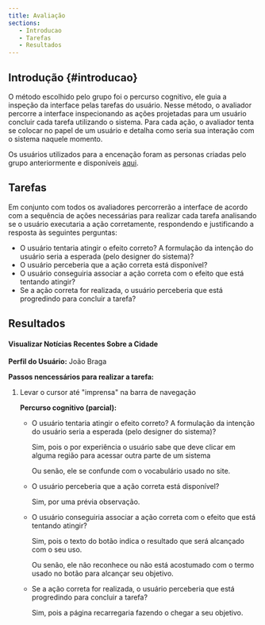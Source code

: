 ```yaml
---
title: Avaliação
sections:
   - Introducao
   - Tarefas
   - Resultados
---
```


## Introdução {#introducao}

O método escolhido pelo grupo foi o percurso cognitivo, ele guia a inspeção da interface pelas tarefas do usuário. 
Nesse método, o avaliador percorre a interface inspecionando as ações projetadas para um usuário concluir cada tarefa utilizando o sistema. 
Para cada ação, o avaliador tenta se colocar no papel de um usuário e detalha como seria sua interação com o sistema naquele momento.

Os usuários utilizados para a encenação foram as personas criadas pelo grupo anteriormente e disponíveis 
[aqui](https://interacao-humano-computador.github.io/2020.2-Prefeitura-de-Araguaina/requisitos.html).

## Tarefas

Em conjunto com todos os avaliadores percorrerão a interface de acordo com a sequência de ações necessárias para
realizar cada tarefa analisando se o usuário executaria a ação corretamente, respondendo e justificando a resposta às seguintes perguntas:

* O usuário tentaria atingir o efeito correto? A formulação da intenção do usuário seria a esperada (pelo designer do sistema)?
* O usuário perceberia que a ação correta está disponível?
* O usuário conseguiria associar a ação correta com o efeito que está tentando atingir?
* Se a ação correta for realizada, o usuário perceberia que está progredindo para concluir a tarefa?

## Resultados

#### Visualizar Notícias Recentes Sobre a Cidade

**Perfil do Usuário:** João Braga

**Passos nencessários para realizar a tarefa:** 

1. Levar o cursor até "imprensa" na barra de navegação

    **Percurso cognitivo (parcial):** 

    * O usuário tentaria atingir o efeito correto? A formulação da intenção do usuário seria a esperada (pelo designer do sistema)?

        Sim, pois o por experiência o usuário sabe que deve clicar em alguma região para acessar outra parte de um sistema

        Ou senão, ele se confunde com o vocabulário usado no site.

    * O usuário perceberia que a ação correta está disponível?

        Sim, por uma prévia observação.

    * O usuário conseguiria associar a ação correta com o efeito que está tentando atingir?

        Sim, pois o texto do botão indica o resultado que será alcançado com o seu uso. 

        Ou senão, ele não reconhece ou não está acostumado com o termo usado no botão para alcançar seu objetivo.

    * Se a ação correta for realizada, o usuário perceberia que está progredindo para concluir a tarefa?
        
        Sim, pois a página recarregaria fazendo o chegar a seu objetivo.

